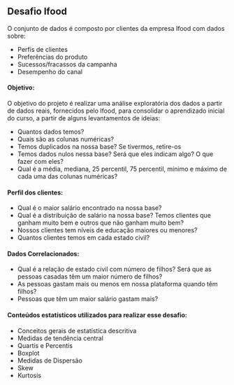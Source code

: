 ## Desafio Ifood


O conjunto de dados é composto por clientes da empresa Ifood com dados sobre:

* Perfis de clientes
* Preferências do produto
* Sucessos/fracassos da campanha
* Desempenho do canal

#### Objetivo:

O objetivo do projeto é realizar uma análise exploratória dos dados a partir de dados reais, fornecidos pelo Ifood, para consolidar o aprendizado inicial do curso, a partir de alguns levantamentos de ideias:

- Quantos dados temos?
- Quais são as colunas numéricas?
- Temos duplicados na nossa base? Se tivermos, retire-os 
- Temos dados nulos nessa base? Será que eles indicam algo? O que fazer com eles? 
- Qual é a média, mediana, 25 percentil, 75 percentil, mínimo e máximo de cada uma das colunas numéricas?

#### Perfil dos clientes:
- Qual é o maior salário encontrado na nossa base?
- Qual é a distribuição de salário na nossa base? Temos clientes que ganham muito bem e outros que não ganham muito bem? 
- Nossos clientes tem níveis de educação maiores ou menores? 
- Quantos clientes temos em cada estado civil?

#### Dados Correlacionados:
- Qual é a relação de estado civil com número de filhos? Será que as pessoas casadas têm um maior número de filhos? 
- As pessoas gastam mais ou menos em nossa plataforma quando têm filhos?
- Pessoas que têm um maior salário gastam mais? 


#### Conteúdos estatísticos utilizados para realizar esse desafio:

- Conceitos gerais de estatística descritiva
- Medidas de tendência central
- Quartis e Percentis
- Boxplot
- Medidas de Dispersão
- Skew
- Kurtosis